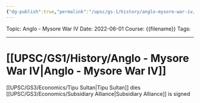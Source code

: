 ```yaml
---
{"dg-publish":true,"permalink":"/upsc/gs-1/history/anglo-mysore-war-iv/","dgHomeLink":true,"dgPassFrontmatter":false}
---
```


Topic: Anglo - Mysore War IV
Date: 2022-06-01
Course: {{filename}}
Tags: 

---



# [[UPSC/GS1/History/Anglo - Mysore War IV|Anglo - Mysore War IV]]

[[UPSC/GS3/Economics/Tipu Sultan|Tipu Sultan]] dies 
[[UPSC/GS3/Economics/Subsidiary Alliance|Subsidiary Alliance]] is signed